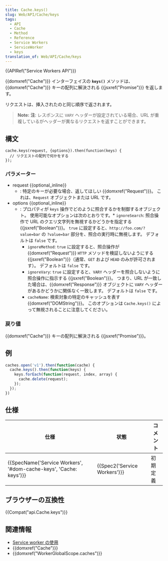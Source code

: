 ```yaml
---
title: Cache.keys()
slug: Web/API/Cache/keys
tags:
  - API
  - Cache
  - Method
  - Reference
  - Service Workers
  - ServiceWorker
  - keys
translation_of: Web/API/Cache/keys
---
```

{{APIRef("Service Workers API")}}

{{domxref("Cache")}} インターフェイスの **`keys()`** メソッドは、{{domxref("Cache")}} キーの配列に解決される {{jsxref("Promise")}} を返します。

リクエストは、挿入されたのと同じ順序で返されます。

> **Note:** **注**: レスポンスに `VARY` ヘッダーが設定されている場合、URL が重複しているがヘッダーが異なるリクエストを返すことができます。

## 構文

    cache.keys(request, {options}).then(function(keys) {
      // リクエストの配列で何かをする
    });

### パラメーター

- request {{optional_inline}}
  - : 特定のキーが必要な場合、返してほしい {{domxref("Request")}}。 これは、`Request` オブジェクトまたは URL です。
- options {{optional_inline}}
  - : プロパティが `keys` 操作でどのように照合するかを制御するオブジェクト。 使用可能なオプションは次のとおりです。\* `ignoreSearch`: 照合操作で URL のクエリ文字列を無視するかどうかを指定する {{jsxref("Boolean")}}。 `true` に設定すると、`http://foo.com/?value=bar` の `?value=bar` 部分を、照合の実行時に無視します。 デフォルトは `false` です。
    - `ignoreMethod`: `true` に設定すると、照合操作が {{domxref("Request")}} `HTTP` メソッドを検証しないようにする {{jsxref("Boolean")}}（通常、`GET` および `HEAD` のみが許可されます）。 デフォルトは `false` です。
    - `ignoreVary`: `true` に設定すると、`VARY` ヘッダーを照合しないように照合操作に指示する {{jsxref("Boolean")}}。 つまり、URL が一致した場合は、{{domxref("Response")}} オブジェクトに `VARY` ヘッダーがあるかどうかに関係なく一致します。 デフォルトは `false` です。
    - `cacheName`: 検索対象の特定のキャッシュを表す {{domxref("DOMString")}}。 このオプションは `Cache.keys()` によって無視されることに注意してください。

### 戻り値

{{domxref("Cache")}} キーの配列に解決される {{jsxref("Promise")}}。

## 例

```js
caches.open('v1').then(function(cache) {
  cache.keys().then(function(keys) {
    keys.forEach(function(request, index, array) {
      cache.delete(request);
    });
  });
})
```

## 仕様

| 仕様                                                                                     | 状態                                 | コメント |
| ---------------------------------------------------------------------------------------- | ------------------------------------ | -------- |
| {{SpecName('Service Workers', '#dom-cache-keys', 'Cache: keys')}} | {{Spec2('Service Workers')}} | 初期定義 |

## ブラウザーの互換性

{{Compat("api.Cache.keys")}}

## 関連情報

- [Service worker の使用](/ja/docs/Web/API/Service_Worker_API/Using_Service_Workers)
- {{domxref("Cache")}}
- {{domxref("WorkerGlobalScope.caches")}}
